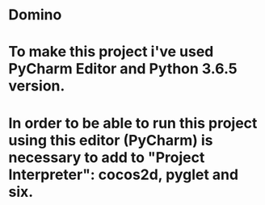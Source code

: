 # Domino
# To make this project i've used PyCharm Editor and Python 3.6.5 version.
# In order to be able to run this project using this editor (PyCharm) is necessary to add to "Project Interpreter": cocos2d, pyglet and six.
